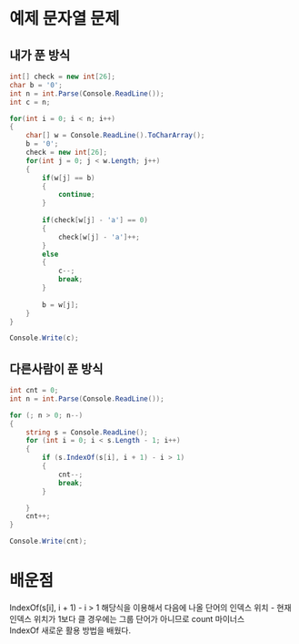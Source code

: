 # 예제 문자열 문제

## 내가 푼 방식
``` cs
int[] check = new int[26];
char b = '0';
int n = int.Parse(Console.ReadLine());
int c = n;

for(int i = 0; i < n; i++)
{
    char[] w = Console.ReadLine().ToCharArray();
    b = '0';
    check = new int[26];
    for(int j = 0; j < w.Length; j++)
    {
        if(w[j] == b)
        {
            continue;
        }
        
        if(check[w[j] - 'a'] == 0)
        {
            check[w[j] - 'a']++;
        }
        else
        {
            c--;
            break;
        }
        
        b = w[j];
    }
}

Console.Write(c);
```

## 다른사람이 푼 방식
``` cs
int cnt = 0;
int n = int.Parse(Console.ReadLine());

for (; n > 0; n--)
{
    string s = Console.ReadLine();
    for (int i = 0; i < s.Length - 1; i++)
    {
        if (s.IndexOf(s[i], i + 1) - i > 1)
        {
            cnt--;
            break;
        }

    }
    cnt++;
}

Console.Write(cnt);
```

# 배운점
IndexOf(s[i], i + 1) - i > 1 해당식을 이용해서 다음에 나올 단어의 인덱스 위치 - 현재 인덱스 위치가 1보다 클 경우에는 그룹 단어가 아니므로 count 마이너스  
IndexOf 새로운 활용 방법을 배웠다.  



